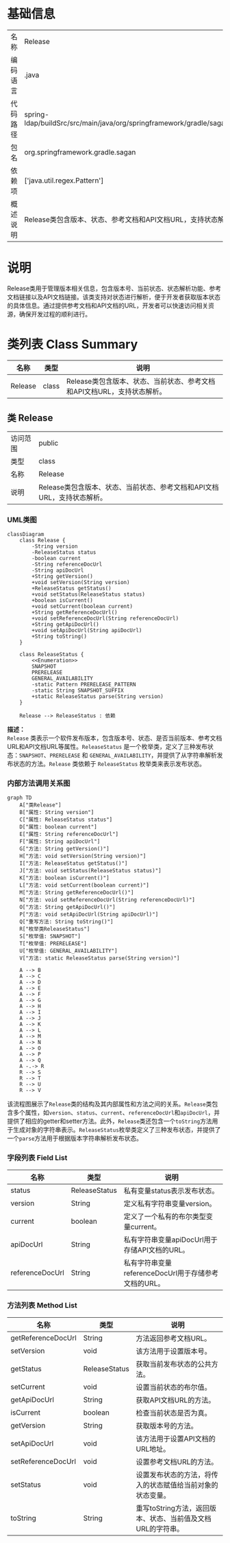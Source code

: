 # 基础信息

|      |      |
|------|------|
| 名称 | Release |
| 编码语言 | .java |
| 代码路径 | spring-ldap/buildSrc/src/main/java/org/springframework/gradle/sagan/Release.java |
| 包名 | org.springframework.gradle.sagan |
| 依赖项 | ['java.util.regex.Pattern'] |
| 概述说明 | Release类包含版本、状态、参考文档和API文档URL，支持状态解析。 |

# 说明

Release类用于管理版本相关信息，包含版本号、当前状态、状态解析功能、参考文档链接以及API文档链接。该类支持对状态进行解析，便于开发者获取版本状态的具体信息。通过提供参考文档和API文档的URL，开发者可以快速访问相关资源，确保开发过程的顺利进行。

# 类列表 Class Summary

| 名称   | 类型  | 说明 |
|-------|------|-------------|
| Release | class | Release类包含版本、状态、当前状态、参考文档和API文档URL，支持状态解析。 |



## 类 Release

|      |      |
|------|------|
| 访问范围 | public |
| 类型 | class |
| 名称 | Release |
| 说明 | Release类包含版本、状态、当前状态、参考文档和API文档URL，支持状态解析。 |


### UML类图

```mermaid
classDiagram
    class Release {
        -String version
        -ReleaseStatus status
        -boolean current
        -String referenceDocUrl
        -String apiDocUrl
        +String getVersion()
        +void setVersion(String version)
        +ReleaseStatus getStatus()
        +void setStatus(ReleaseStatus status)
        +boolean isCurrent()
        +void setCurrent(boolean current)
        +String getReferenceDocUrl()
        +void setReferenceDocUrl(String referenceDocUrl)
        +String getApiDocUrl()
        +void setApiDocUrl(String apiDocUrl)
        +String toString()
    }

    class ReleaseStatus {
        <<Enumeration>>
        SNAPSHOT
        PRERELEASE
        GENERAL_AVAILABILITY
        -static Pattern PRERELEASE_PATTERN
        -static String SNAPSHOT_SUFFIX
        +static ReleaseStatus parse(String version)
    }

    Release --> ReleaseStatus : 依赖
```

**描述：**  
`Release` 类表示一个软件发布版本，包含版本号、状态、是否当前版本、参考文档URL和API文档URL等属性。`ReleaseStatus` 是一个枚举类，定义了三种发布状态：`SNAPSHOT`、`PRERELEASE` 和 `GENERAL_AVAILABILITY`，并提供了从字符串解析发布状态的方法。`Release` 类依赖于 `ReleaseStatus` 枚举类来表示发布状态。


### 内部方法调用关系图

```mermaid
graph TD
    A["类Release"]
    B["属性: String version"]
    C["属性: ReleaseStatus status"]
    D["属性: boolean current"]
    E["属性: String referenceDocUrl"]
    F["属性: String apiDocUrl"]
    G["方法: String getVersion()"]
    H["方法: void setVersion(String version)"]
    I["方法: ReleaseStatus getStatus()"]
    J["方法: void setStatus(ReleaseStatus status)"]
    K["方法: boolean isCurrent()"]
    L["方法: void setCurrent(boolean current)"]
    M["方法: String getReferenceDocUrl()"]
    N["方法: void setReferenceDocUrl(String referenceDocUrl)"]
    O["方法: String getApiDocUrl()"]
    P["方法: void setApiDocUrl(String apiDocUrl)"]
    Q["重写方法: String toString()"]
    R["枚举类ReleaseStatus"]
    S["枚举值: SNAPSHOT"]
    T["枚举值: PRERELEASE"]
    U["枚举值: GENERAL_AVAILABILITY"]
    V["方法: static ReleaseStatus parse(String version)"]

    A --> B
    A --> C
    A --> D
    A --> E
    A --> F
    A --> G
    A --> H
    A --> I
    A --> J
    A --> K
    A --> L
    A --> M
    A --> N
    A --> O
    A --> P
    A --> Q
    A -.-> R
    R --> S
    R --> T
    R --> U
    R --> V
```

该流程图展示了`Release`类的结构及其内部属性和方法之间的关系。`Release`类包含多个属性，如`version`、`status`、`current`、`referenceDocUrl`和`apiDocUrl`，并提供了相应的getter和setter方法。此外，`Release`类还包含一个`toString`方法用于生成对象的字符串表示。`ReleaseStatus`枚举类定义了三种发布状态，并提供了一个`parse`方法用于根据版本字符串解析发布状态。

### 字段列表 Field List

| 名称  | 类型  | 说明 |
|-------|-------|------|
| status | ReleaseStatus | 私有变量status表示发布状态。 |
| version | String | 定义私有字符串变量version。 |
| current | boolean | 定义了一个私有的布尔类型变量current。 |
| apiDocUrl | String | 私有字符串变量apiDocUrl用于存储API文档的URL。 |
| referenceDocUrl | String | 私有字符串变量referenceDocUrl用于存储参考文档的URL。 |

### 方法列表 Method List

| 名称  | 类型  | 说明 |
|-------|-------|------|
| getReferenceDocUrl | String | 方法返回参考文档URL。 |
| setVersion | void | 该方法用于设置版本号。 |
| getStatus | ReleaseStatus | 获取当前发布状态的公共方法。 |
| setCurrent | void | 设置当前状态的布尔值。 |
| getApiDocUrl | String | 获取API文档URL的方法。 |
| isCurrent | boolean | 检查当前状态是否为真。 |
| getVersion | String | 获取版本号的方法。 |
| setApiDocUrl | void | 该方法用于设置API文档的URL地址。 |
| setReferenceDocUrl | void | 设置参考文档URL的方法。 |
| setStatus | void | 设置发布状态的方法，将传入的状态赋值给当前对象的状态变量。 |
| toString | String | 重写toString方法，返回版本、状态、当前值及文档URL的字符串。 |




